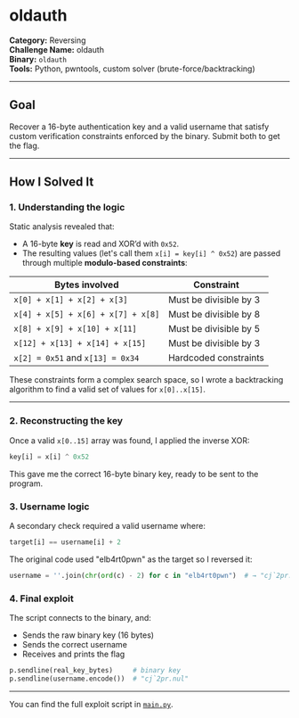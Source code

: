 # oldauth

**Category:** Reversing  
**Challenge Name:** oldauth  
**Binary:** `oldauth`  
**Tools:** Python, pwntools, custom solver (brute-force/backtracking)

---

## Goal

Recover a 16-byte authentication key and a valid username that satisfy custom verification constraints enforced by the binary. Submit both to get the flag.

---

## How I Solved It

### 1. Understanding the logic

Static analysis revealed that:
- A 16-byte **key** is read and XOR’d with `0x52`.
- The resulting values (let's call them `x[i] = key[i] ^ 0x52`) are passed through multiple **modulo-based constraints**:

| Bytes involved         | Constraint                                  |
|------------------------|---------------------------------------------|
| `x[0] + x[1] + x[2] + x[3]` | Must be divisible by 3                   |
| `x[4] + x[5] + x[6] + x[7] + x[8]` | Must be divisible by 8         |
| `x[8] + x[9] + x[10] + x[11]` | Must be divisible by 5                |
| `x[12] + x[13] + x[14] + x[15]` | Must be divisible by 3              |
| `x[2] = 0x51` and `x[13] = 0x34` | Hardcoded constraints              |

These constraints form a complex search space, so I wrote a backtracking algorithm to find a valid set of values for `x[0]..x[15]`.

---

### 2. Reconstructing the key

Once a valid `x[0..15]` array was found, I applied the inverse XOR:

```python
key[i] = x[i] ^ 0x52
```

This gave me the correct 16-byte binary key, ready to be sent to the program.

### 3. Username logic

A secondary check required a valid username where:
```python
target[i] == username[i] + 2
```

The original code used "elb4rt0pwn" as the target so I reversed it:
```python
username = ''.join(chr(ord(c) - 2) for c in "elb4rt0pwn")  # → "cj`2pr.nul"
```
### 4. Final exploit

The script connects to the binary, and:
- Sends the raw binary key (16 bytes)
- Sends the correct username
- Receives and prints the flag

```python
p.sendline(real_key_bytes)     # binary key
p.sendline(username.encode())  # "cj`2pr.nul"
```

---

You can find the full exploit script in [`main.py`](./main.py).
